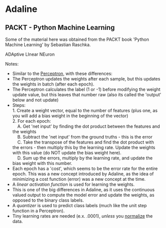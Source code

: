 # Adaline

## PACKT - Python Machine Learning

Some of the material here was obtained from the PACKT book 'Python Machine Learning' by Sebastian Raschka.



ADAptive LInear NEuron

Notes:
* Similar to the [Perceptron](/learn_to_code/machine_learning/perceptron), with these differences:
 * The Perceptron updates the weights after each sample, but this updates the weights in batch (after each epoch).
 * The Perceptron calculates the label (1 or -1) before modifying the weight update value, but this leaves that number raw (also its called the 'output' below and not update)
* Steps:  
1\. Create a weight vector, equal to the number of features (plus one, as you will add a bias weight in the beginning of the vector)  
2\. For each epoch:  
&nbsp;&nbsp;&nbsp;&nbsp;A\. Get 'net input' by finding the dot product between the features and the weights  
&nbsp;&nbsp;&nbsp;&nbsp;B\. Subtract the 'net input' from the ground truths - this is the error  
&nbsp;&nbsp;&nbsp;&nbsp;C\. Take the transpose of the features and find the dot product with the errors - then multiply this by the learning rate. Update the weights with this value (do NOT update the bias weight here).  
&nbsp;&nbsp;&nbsp;&nbsp;D\. Sum up the errors, multiply by the learning rate, and update the bias weight with this number.  
* Each epoch has a 'cost', which seems to be the error rate for the entire epoch. This was a new concept introduced by Adaline, as the idea of minimizing a cost function (error) was a new concept at the time.
* A _linear activation function_ is used for learning the weights.
 * This is one of the big differences in Adaline, as it uses the continuous valued output to compute the model error and update the weights, as opposed to the binary class labels.
* A _quantizer_ is used to predict class labels (much like the unit step function in a Perceptron).
* Tiny learning rates are needed (e.x. .0001), _unless_ you [normalize](learn_to_code/machine_learning/machine_learning?id=normalization) the data.